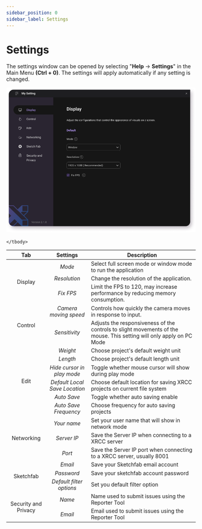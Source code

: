 ```yaml
---
sidebar_position: 0
sidebar_label: Settings
---
```


# Settings

The settings window can be opened by selecting "**Help** -> **Settings**" in the Main Menu **(Ctrl + 0)**. The settings will apply automatically if any setting is changed.

![](/img/Setting/Setting_Display.png)

<table>
    <thead>
        <tr>
            <th >Tab</th>
            <th >Settings</th>
            <th >Description</th>
        </tr>
    </thead>
    <tbody>
        <tr>
            <td rowspan = '3'><center>Display</center></td>
            <td><center><i>Mode</i></center></td>
            <td>Select full screen mode or window mode to run the application</td>
        </tr>
        <tr>
            <td><center><i>Resolution</i></center></td>
            <td>Change the resolution of the application.</td>
        </tr>
        <tr>
            <td><center><i>Fix FPS</i></center></td>
            <td>Limit the FPS to 120, may increase performance by reducing memory consumption.</td>
        </tr>
        <tr>
            <td rowspan = '2'><center>Control</center></td>
            <td><center><i>Camera moving speed</i></center></td>
            <td>Controls how quickly the camera moves in response to input.</td>
        </tr>
        <tr>
            <td><center><i>Sensitivity</i></center></td>
            <td>Adjusts the responsiveness of the controls to slight movements of the mouse. This setting will only apply on PC Mode</td>
        </tr>
        <tr>
            <td rowspan = '6'><center>Edit</center></td>
            <td><center><i>Weight</i></center></td>
            <td>Choose project's default weight unit</td>
        </tr>
        <tr>
            <td><center><i>Length</i></center></td>
            <td>Choose project's default length unit</td>
        </tr>
        <tr>
            <td><center><i>Hide cursor in play mode</i></center></td>
            <td>Toggle whether mouse cursor will show during play mode</td>
        </tr>
        <tr>
            <td><center><i>Default Local Save Location</i></center></td>
            <td>Choose default location for saving XRCC projects on current file system</td>
        </tr>
        <tr>
            <td><center><i>Auto Save</i></center></td>
            <td>Toggle whether auto saving enable</td>
        </tr>
        <tr>
            <td><center><i>Auto Save Frequency</i></center></td>
            <td>Choose frequency for auto saving projects</td>
        </tr>
        <tr>
            <td rowspan = '3'><center>Networking</center></td>
            <td><center><i>Your name</i></center></td>
            <td>Set your user name that will show in network mode</td>
        </tr>
        <tr>
            <td><center><i>Server IP</i></center></td>
            <td>Save the Server IP when connecting to a XRCC server</td>
        </tr>
        <tr>
            <td><center><i>Port</i></center></td>
            <td>Save the Server IP port when connecting to a XRCC server, usually 8001</td>
        </tr>
        <tr>
            <td rowspan = '3'><center>Sketchfab</center></td>
            <td><center><i>Email</i></center></td>
            <td>Save your Sketchfab email account</td>
        </tr>
        <tr>
            <td><center><i>Password</i></center></td>
            <td>Save your sketchfab account password</td>
        </tr>
        <tr>
            <td><center><i>Default filter options</i></center></td>
            <td>Set you default filter option</td>
        </tr>
        <tr>
            <td rowspan = '2'><center>Security and Privacy</center></td>
            <td><center><i>Name</i></center></td>
            <td>Name used to submit issues using the Reporter Tool</td>
        </tr>
        <tr>
            <td><center><i>Email</i></center></td>
            <td>Email used to submit issues using the Reporter Tool</td>
        </tr>

    </tbody>
</table>